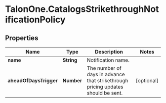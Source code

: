 # TalonOne.CatalogsStrikethroughNotificationPolicy

## Properties

Name | Type | Description | Notes
------------ | ------------- | ------------- | -------------
**name** | **String** | Notification name. | 
**aheadOfDaysTrigger** | **Number** | The number of days in advance that strikethrough pricing updates should be sent. | [optional] 


